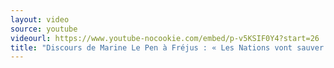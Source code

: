 ```yaml
---
layout: video
source: youtube
videourl: https://www.youtube-nocookie.com/embed/p-v5KSIF0Y4?start=26
title: "Discours de Marine Le Pen à Fréjus : « Les Nations vont sauver l'Europe »"
---
```

